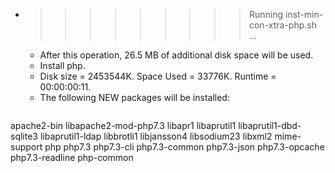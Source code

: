 * >>>>>>>>> Running inst-min-con-xtra-php.sh ...
  * After this operation, 26.5 MB of additional disk space will be used.
  * Install php.
  * Disk size = 2453544K. Space Used = 33776K. Runtime = 00:00:00:11.
  * The following NEW packages will be installed:
  ```bash
apache2-bin libapache2-mod-php7.3 libapr1 libaprutil1 libaprutil1-dbd-sqlite3
libaprutil1-ldap libbrotli1 libjansson4 libsodium23 libxml2
mime-support php php7.3 php7.3-cli php7.3-common
php7.3-json php7.3-opcache php7.3-readline php-common
  ```
